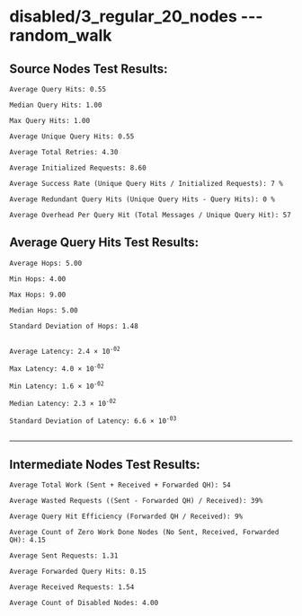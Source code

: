 # disabled/3_regular_20_nodes --- random_walk
## Source Nodes Test Results:
	Average Query Hits: 0.55

	Median Query Hits: 1.00

	Max Query Hits: 1.00

	Average Unique Query Hits: 0.55

	Average Total Retries: 4.30

	Average Initialized Requests: 8.60

	Average Success Rate (Unique Query Hits / Initialized Requests): 7 %

	Average Redundant Query Hits (Unique Query Hits - Query Hits): 0 %

	Average Overhead Per Query Hit (Total Messages / Unique Query Hit): 57



## Average Query Hits Test Results:
<pre><code>Average Hops: 5.00

Min Hops: 4.00

Max Hops: 9.00

Median Hops: 5.00

Standard Deviation of Hops: 1.48


Average Latency: 2.4 × 10<sup>-02</sup>

Max Latency: 4.0 × 10<sup>-02</sup>

Min Latency: 1.6 × 10<sup>-02</sup>

Median Latency: 2.3 × 10<sup>-02</sup>

Standard Deviation of Latency: 6.6 × 10<sup>-03</sup>

</code></pre>

---------------------------------------------
## Intermediate Nodes Test Results:

	Average Total Work (Sent + Received + Forwarded QH): 54

	Average Wasted Requests ((Sent - Forwarded QH) / Received): 39%

	Average Query Hit Efficiency (Forwarded QH / Received): 9%

	Average Count of Zero Work Done Nodes (No Sent, Received, Forwarded QH): 4.15

	Average Sent Requests: 1.31

	Average Forwarded Query Hits: 0.15

	Average Received Requests: 1.54

	Average Count of Disabled Nodes: 4.00

